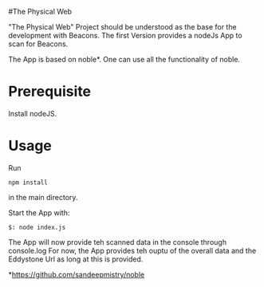 #The Physical Web

"The Physical Web" Project should be understood as the base for the development with Beacons. The first Version provides a nodeJs App to scan for Beacons. 

The App is based on noble*. One can use all the functionality of noble.

# Prerequisite

Install nodeJS.

# Usage

Run 

```npm install```

in the main directory.

Start the App with:

```
$: node index.js
```
The App will now provide teh scanned data in the console through console.log
For now, the App provides teh ouptu of the overall data and the Eddystone Url as long at this is provided.

 

*https://github.com/sandeepmistry/noble

